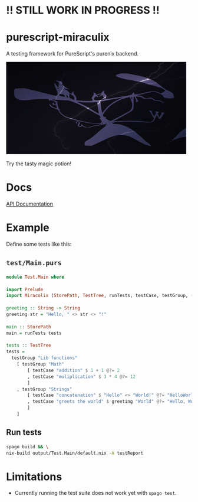 # !! STILL WORK IN PROGRESS !!

# purescript-miraculix

A testing framework for PureScript's purenix backend.

<img src="miraculix.svg" height="250px"/>

Try the tasty magic potion!

# Docs

[API Documentation](https://thought2.github.io/purescript-miraculix/Test.Miraculix.html)

# Example

Define some tests like this:

## `test/Main.purs`

```haskell
module Test.Main where

import Prelude
import Miracolix (StorePath, TestTree, runTests, testCase, testGroup, (@?=))

greeting :: String -> String
greeting str = "Hello, " <> str <> "!"

main :: StorePath
main = runTests tests

tests :: TestTree
tests =
  testGroup "Lib functions"
    [ testGroup "Math"
        [ testCase "addition" $ 1 + 1 @?= 2
        , testCase "muliplication" $ 3 * 4 @?= 12
        ]
    , testGroup "Strings"
        [ testCase "concatenation" $ "Hello" <> "World!" @?= "HelloWorld!"
        , testCase "greets the world" $ greeting "World" @?= "Hello, World!"
        ]
    ]

```

## Run tests

```bash
spago build && \
nix-build output/Test.Main/default.nix -A testReport
```

# Limitations

- Currently running the test suite does not work yet with `spago test`.
